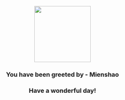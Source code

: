 <p align="center">
    <img src="https://raw.githubusercontent.com/PokeAPI/sprites/master/sprites/pokemon/620.png" width="150" height="150">
</p>
<h3 align="center">You have been greeted by - <b>Mienshao</b></h3>
<h3 align="center">Have a wonderful day!</h3>
